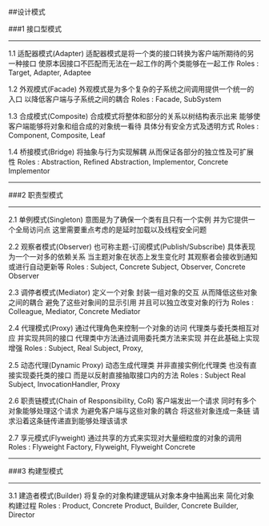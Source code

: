 
##设计模式

###1 接口型模式

-------------------------------------

1.1 适配器模式(Adapter)
    适配器模式是将一个类的接口转换为客户端所期待的另一种接口 使原本因接口不匹配而无法在一起工作的两个类能够在一起工作
    Roles : Target, Adapter, Adaptee

1.2 外观模式(Facade)
    外观模式是为多个复杂的子系统之间调用提供一个统一的入口 以降低客户端与子系统之间的耦合
    Roles : Facade, SubSystem

1.3 合成模式(Composite)
    合成模式将整体和部分的关系以树结构表示出来 能够使客户端能够将对象和组合成的对象统一看待 具体分有安全方式及透明方式
    Roles : Component, Composite, Leaf

1.4 桥接模式(Bridge)
    将抽象与行为实现解耦 从而保证各部分的独立性及可扩展性
    Roles : Abstraction, Refined Abstraction, Implementor, Concrete Implementor

-------------------------------------

###2 职责型模式

-------------------------------------

2.1 单例模式(Singleton)
    意图是为了确保一个类有且只有一个实例 并为它提供一个全局访问点 这里需要重点考虑的是延时加载以及线程安全问题

2.2 观察者模式(Observer)
    也可称主题-订阅模式(Publish/Subscribe) 具体表现为一个一对多的依赖关系 当主题对象在状态上发生变化时 其观察者会接收到通知或进行自动更新等
    Roles : Subject, Concrete Subject, Observer, Concrete Observer

2.3 调停者模式(Mediator)
    定义一个对象 封装一组对象的交互 从而降低这些对象之间的耦合 避免了这些对象间的显示引用 并且可以独立改变对象的行为
    Roles : Colleague, Mediator, Concrete Mediator

2.4 代理模式(Proxy)
    通过代理角色来控制一个对象的访问 代理类与委托类相互对应 并实现共同的接口 代理类中方法通过调用委托类方法来实现 并在此基础上实现增强
    Roles : Subject, Real Subject, Proxy,

2.5 动态代理(Dynamic Proxy)
    动态生成代理类 并非直接实例化代理类 也没有直接实现委托类的接口 而是以反射直接抽取接口内的方法
    Roles : Subject Real Subject, InvocationHandler, Proxy

2.6 职责链模式(Chain of Responsibility, CoR)
    客户端发出一个请求 同时有多个对象能够处理这个请求 为避免客户端与这些对象的耦合 将这些对象连成一条链 请求沿着这条链传递直到能够处理该请求
    
2.7 享元模式(Flyweight)
    通过共享的方式来实现对大量细粒度的对象的调用
    Roles : Flyweight Factory, Flyweight, Flyweight Concrete

-------------------------------------

###3 构建型模式

-------------------------------------

3.1 建造者模式(Builder)
    将复杂的对象构建逻辑从对象本身中抽离出来 简化对象构建过程 
    Roles : Product, Concrete Product, Builder, Concrete Builder, Director

    



